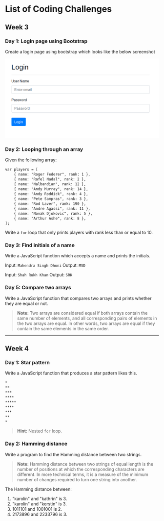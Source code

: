 # List of Coding Challenges

## Week 3

### Day 1: Login page using Bootstrap

Create a login page using bootstrap which looks like the below screenshot

![bootstrap login page](images/bootstrap-login-page.png)

### Day 2: Looping through an array

Given the following array: 
```
var players = [
    { name: "Roger Federer", rank: 1 },
    { name: "Rafel Nadal", rank: 2 },
    { name: "Nalbandian", rank: 12 },
    { name: "Andy Murray", rank: 14 },
    { name: "Andy Roddick", rank: 4 },
    { name: "Pete Sampras", rank: 3 },
    { name: "Rod Laver", rank: 190 },
    { name: "Andre Agassi", rank: 11 },
    { name: "Novak Djokovic", rank: 5 },
    { name: "Arthur Ashe", rank: 8 },
];
```
Write a `for` loop that only prints players with rank less than or equal to 10.

### Day 3: Find initials of a name

Write a JavaScript function which accepts a name and prints the initials.

Input: `Mahendra Singh Dhoni`
Output: `MSD`

Input: `Shah Rukh Khan`
Output: `SRK`

### Day 5: Compare two arrays

Write a JavaScript function that compares two arrays and prints whether they are equal or not.

> **Note:** Two arrays are considered equal if both arrays contain the same number of elements, and all corresponding pairs of elements in the two arrays are equal. In other words, two arrays are equal if they contain the same elements in the same order.

----------
## Week 4

### Day 1: Star pattern

Write a JavaScript function that produces a star pattern likes this.

```
*
**
***
****
*****
****
***
**
*
```

> **Hint:** Nested `for` loop.

### Day 2: Hamming distance

Write a program to find the Hamming distance between two strings.

> **Note:**  Hamming distance between two strings of equal length is the number of positions at which the corresponding characters are different. In more technical terms, it is a measure of the minimum number of changes required to turn one string into another.

The Hamming distance between:

1. "karolin" and "kathrin" is 3.
2. "karolin" and "kerstin" is 3.
3. 1011101 and 1001001 is 2.
4. 2173896 and 2233796 is 3.